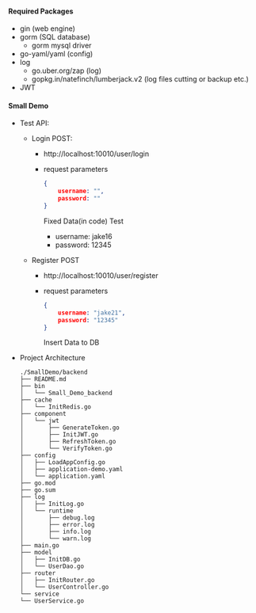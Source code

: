 #### Required Packages
- gin (web engine)
- gorm (SQL database)
  - gorm mysql driver
- go-yaml/yaml (config)
- log
  - go.uber.org/zap (log)
  - gopkg.in/natefinch/lumberjack.v2 (log files cutting or backup etc.)
- JWT



#### Small Demo

- Test API:

  - Login POST:

    - http://localhost:10010/user/login

    - request parameters

      ```JSON
      {
          username: "",
          password: ""
      }
      ```

      Fixed Data(in code) Test

      - username: jake16
      - password: 12345

  - Register POST

    - http://localhost:10010/user/register

    - request parameters

      ```JSON
      {
          username: "jake21",
          password: "12345"
      }
      ```

      Insert Data to DB

- Project Architecture

  ```
  ./SmallDemo/backend
  ├── README.md
  ├── bin
  │   └── Small_Demo_backend
  ├── cache
  │   └── InitRedis.go
  ├── component
  │   └── jwt
  │       ├── GenerateToken.go
  │       ├── InitJWT.go
  │       ├── RefreshToken.go
  │       └── VerifyToken.go
  ├── config
  │   ├── LoadAppConfig.go
  │   ├── application-demo.yaml
  │   └── application.yaml
  ├── go.mod
  ├── go.sum
  ├── log
  │   ├── InitLog.go
  │   └── runtime
  │       ├── debug.log
  │       ├── error.log
  │       ├── info.log
  │       └── warn.log
  ├── main.go
  ├── model
  │   ├── InitDB.go
  │   └── UserDao.go
  ├── router
  │   ├── InitRouter.go
  │   └── UserController.go
  └── service
  └── UserService.go
  ```

  